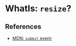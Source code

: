 # WhatIs: `resize`?


## References

 * [MDN: `submit` event](https://developer.mozilla.org/en-US/docs/Web/API/HTMLFormElement/submit_event);